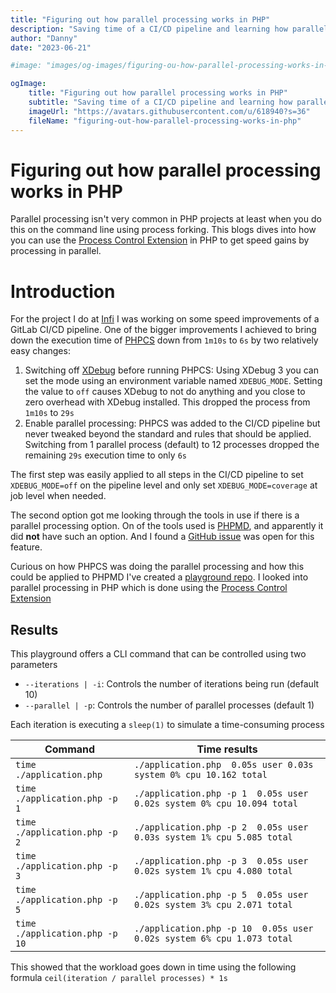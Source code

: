 ```yaml
---
title: "Figuring out how parallel processing works in PHP"
description: "Saving time of a CI/CD pipeline and learning how parallel processing works"
author: "Danny"
date: "2023-06-21"

#image: "images/og-images/figuring-ou-how-parallel-processing-works-in-php.jpg"

ogImage:
    title: "Figuring out how parallel processing works in PHP"
    subtitle: "Saving time of a CI/CD pipeline and learning how parallel processing works"
    imageUrl: "https://avatars.githubusercontent.com/u/618940?s=36"
    fileName: "figuring-out-how-parallel-processing-works-in-php"
---
```


# Figuring out how parallel processing works in PHP
Parallel processing isn't very common in PHP projects at least when you do this on the command line using process forking.
This blogs dives into how you can use the [Process Control Extension](https://www.php.net/manual/en/book.pcntl.php) in PHP to
get speed gains by processing in parallel.

# Introduction
For the project I do at [Infi](https://www.infi.nl) I was working on some speed improvements of a GitLab CI/CD pipeline.
One of the bigger improvements I achieved to bring down the execution time of [PHPCS](https://github.com/squizlabs/PHP_CodeSniffer)
down from `1m10s` to `6s` by two relatively easy changes:
1. Switching off [XDebug](https://xdebug.org) before running PHPCS: Using XDebug 3 you can set the mode using an environment variable named `XDEBUG_MODE`. Setting the value to `off` causes XDebug to not  do anything and you close to zero overhead with XDebug installed. This dropped the process from `1m10s` to `29s`
2. Enable parallel processing: PHPCS was added to the CI/CD pipeline but never tweaked beyond the standard and rules that should be applied. Switching from 1 parallel process (default) to 12 processes dropped the remaining `29s` execution time to only `6s`

The first step was easily applied to all steps in the CI/CD pipeline to set `XDEBUG_MODE=off` on the pipeline level and
only set `XDEBUG_MODE=coverage` at job level when needed.

The second option got me looking through the tools in use if there is a parallel processing option. On of the tools
used is [PHPMD](https://github.com/phpmd/phpmd), and apparently it did **not** have such an option. And I found a [GitHub issue](https://github.com/phpmd/phpmd/issues/535)
was open for this feature.

Curious on how PHPCS was doing the parallel processing and how this could be applied to PHPMD I've created a [playground repo](https://github.com/DannyvdSluijs/PhpParallelProcessing). 
I looked into parallel processing in PHP which is done using the [Process Control Extension](https://www.php.net/manual/en/book.pcntl.php)


## Results
This playground offers a CLI command that can be controlled using two parameters
- `--iterations | -i`: Controls the number of iterations being run (default 10)
- `--parallel | -p`: Controls the number of parallel processes (default 1)

Each iteration is executing a `sleep(1)` to simulate a time-consuming process

| Command                        | Time results                                                          |
|--------------------------------|-----------------------------------------------------------------------|
| `time ./application.php`       | `./application.php  0.05s user 0.03s system 0% cpu 10.162 total`      |
| `time ./application.php -p 1`  | `./application.php -p 1  0.05s user 0.02s system 0% cpu 10.094 total` |
| `time ./application.php -p 2`  | `./application.php -p 2  0.05s user 0.03s system 1% cpu 5.085 total`  |
| `time ./application.php -p 3`  | `./application.php -p 3  0.05s user 0.02s system 1% cpu 4.080 total`  |
| `time ./application.php -p 5`  | `./application.php -p 5  0.05s user 0.02s system 3% cpu 2.071 total`  |
| `time ./application.php -p 10` | `./application.php -p 10  0.05s user 0.02s system 6% cpu 1.073 total` |

This showed that the workload goes down in time using the following formula `ceil(iteration / parallel processes) * 1s`